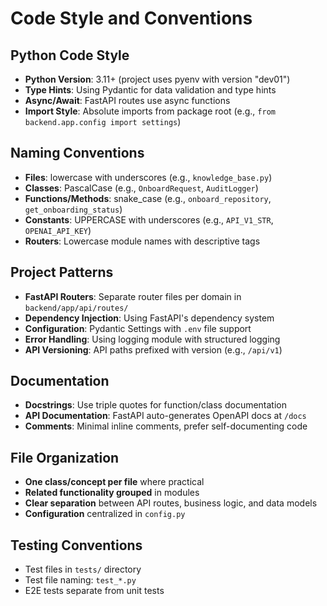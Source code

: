 # Code Style and Conventions

## Python Code Style
- **Python Version**: 3.11+ (project uses pyenv with version "dev01")
- **Type Hints**: Using Pydantic for data validation and type hints
- **Async/Await**: FastAPI routes use async functions
- **Import Style**: Absolute imports from package root (e.g., `from backend.app.config import settings`)

## Naming Conventions
- **Files**: lowercase with underscores (e.g., `knowledge_base.py`)
- **Classes**: PascalCase (e.g., `OnboardRequest`, `AuditLogger`)
- **Functions/Methods**: snake_case (e.g., `onboard_repository`, `get_onboarding_status`)
- **Constants**: UPPERCASE with underscores (e.g., `API_V1_STR`, `OPENAI_API_KEY`)
- **Routers**: Lowercase module names with descriptive tags

## Project Patterns
- **FastAPI Routers**: Separate router files per domain in `backend/app/api/routes/`
- **Dependency Injection**: Using FastAPI's dependency system
- **Configuration**: Pydantic Settings with `.env` file support
- **Error Handling**: Using logging module with structured logging
- **API Versioning**: API paths prefixed with version (e.g., `/api/v1`)

## Documentation
- **Docstrings**: Use triple quotes for function/class documentation
- **API Documentation**: FastAPI auto-generates OpenAPI docs at `/docs`
- **Comments**: Minimal inline comments, prefer self-documenting code

## File Organization
- **One class/concept per file** where practical
- **Related functionality grouped** in modules
- **Clear separation** between API routes, business logic, and data models
- **Configuration** centralized in `config.py`

## Testing Conventions
- Test files in `tests/` directory
- Test file naming: `test_*.py`
- E2E tests separate from unit tests